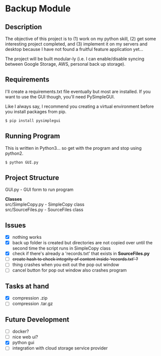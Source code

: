 # Backup Module
## Description
The objective of this project is to (1) work on my python skill, (2) get some 
interesting project completed, and (3) implement it on my servers and desktop 
because I have not found a fruitful feature application yet...

The project will be built modular-ly (i.e. I can enable/disable syncing between 
Google Storage, AWS, personal back up storage).
 
## Requirements
I'll create a requirements.txt file eventually but most are installed. If you want
to use the GUI though, you'll need PySimpleGUI. 

Like I always say, I recommend you creating a virtual environment before you 
install packages from pip.

```bash
$ pip install pysimplegui
```

## Running Program
This is written in Python3... so get with the program and stop using python2. 
```bash
$ python GUI.py
```

## Project Structure
GUI.py - GUI form to run program

**Classes** \
src/SimpleCopy.py - SimpleCopy class \
src/SourceFiles.py - SourceFiles class

## Issues
- [X] nothing works
- [X] back up folder is created but directories are not copied over
until the second time the script runs in SimpleCopy class
- [X] check if there's already a 'records.txt' that exists in **SourceFiles.py**
- [ ] ~~create hash to check integrity of content inside 'records.txt' ?~~
- [ ] thing crashes when you exit out the pop out window
- [ ] cancel button for pop out window also crashes program

## Tasks at hand
- [X] compression .zip
- [ ] compression .tar.gz

## Future Development
- [ ] docker?
- [ ] nice web ui?
- [X] python gui
- [ ] integration with cloud storage service provider

